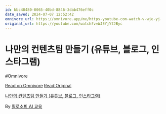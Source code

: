 ```yaml
---
id: bbc40480-0065-40bd-8846-3dab476eff0c
date_saved: 2024-07-07 12:52:42
omnivore_url: https://omnivore.app/me/https-youtube-com-watch-v-wje-yj-y-7-j-byc-1908b528fc8
original_url: https://youtube.com/watch?v=WJEYjY7JByc
---
```


# 나만의 컨텐츠팀 만들기 (유튜브, 블로그, 인스타그램)
#Omnivore
 
[Read on Omnivore](https://omnivore.app/me/https-youtube-com-watch-v-wje-yj-y-7-j-byc-1908b528fc8)
[Read Original](https://youtube.com/watch?v=WJEYjY7JByc)
 
[나만의 컨텐츠팀 만들기 (유튜브, 블로그, 인스타그램)](https://youtube.com/watch?v=WJEYjY7JByc)

By [필로소피 AI 교육](https://www.youtube.com/@%ED%95%84%EB%A1%9C%EC%86%8C%ED%94%BC)